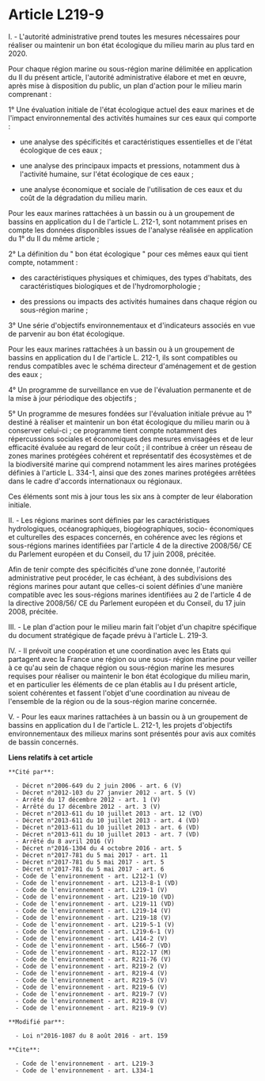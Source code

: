 # Article L219-9

I. - L'autorité administrative prend toutes les mesures nécessaires pour réaliser ou maintenir un bon état écologique du
milieu marin au plus tard en 2020. 

Pour chaque région marine ou sous-région marine délimitée en application du II du présent article, l'autorité administrative
élabore et met en œuvre, après mise à disposition du public, un plan d'action pour le milieu marin comprenant : 

1° Une évaluation initiale de l'état écologique actuel des eaux marines et de l'impact environnemental des activités humaines
sur ces eaux qui comporte : 

- une analyse des spécificités et caractéristiques essentielles et de l'état écologique de ces eaux ; 

- une analyse des principaux impacts et pressions, notamment dus à l'activité humaine, sur l'état écologique de ces eaux ; 

- une analyse économique et sociale de l'utilisation de ces eaux et du coût de la dégradation du milieu marin. 

Pour les eaux marines rattachées à un bassin ou à un groupement de bassins en application du I de l'article L. 212-1, sont
notamment prises en compte les données disponibles issues de l'analyse réalisée en application du 1° du II du même article ; 

2° La définition du " bon état écologique " pour ces mêmes eaux qui tient compte, notamment : 

- des caractéristiques physiques et chimiques, des types d'habitats, des caractéristiques biologiques et de
l'hydromorphologie ; 

- des pressions ou impacts des activités humaines dans chaque région ou sous-région marine ; 

3° Une série d'objectifs environnementaux et d'indicateurs associés en vue de parvenir au bon état écologique. 

Pour les eaux marines rattachées à un bassin ou à un groupement de bassins en application du I de l'article L. 212-1, ils
sont compatibles ou rendus compatibles avec le schéma directeur d'aménagement et de gestion des eaux ; 

4° Un programme de surveillance en vue de l'évaluation permanente et de la mise à jour périodique des objectifs ; 

5° Un programme de mesures fondées sur l'évaluation initiale prévue au 1° destiné à réaliser et maintenir un bon état
écologique du milieu marin ou à conserver celui-ci ; ce programme tient compte notamment des répercussions sociales et
économiques des mesures envisagées et de leur efficacité évaluée au regard de leur coût ; il contribue à créer un réseau de
zones marines protégées cohérent et représentatif des écosystèmes et de la biodiversité marine qui comprend notamment les
aires marines protégées définies à l'article L. 334-1, ainsi que des zones marines protégées arrêtées dans le cadre d'accords
internationaux ou régionaux. 

Ces éléments sont mis à jour tous les six ans à compter de leur élaboration initiale. 

II. - Les régions marines sont définies par les caractéristiques hydrologiques, océanographiques, biogéographiques, socio-
économiques et culturelles des espaces concernés, en cohérence avec les régions et sous-régions marines identifiées par
l'article 4 de la directive 2008/56/ CE du Parlement européen et du Conseil, du 17 juin 2008, précitée. 

Afin de tenir compte des spécificités d'une zone donnée, l'autorité administrative peut procéder, le cas échéant, à des
subdivisions des régions marines pour autant que celles-ci soient définies d'une manière compatible avec les sous-régions
marines identifiées au 2 de l'article 4 de la directive 2008/56/ CE du Parlement européen et du Conseil, du 17 juin 2008,
précitée. 

III. - Le plan d'action pour le milieu marin fait l'objet d'un chapitre spécifique du document stratégique de façade prévu à
l'article L. 219-3. 

IV. - Il prévoit une coopération et une coordination avec les Etats qui partagent avec la France une région ou une sous-
région marine pour veiller à ce qu'au sein de chaque région ou sous-région marine les mesures requises pour réaliser ou
maintenir le bon état écologique du milieu marin, et en particulier les éléments de ce plan établis au I du présent article,
soient cohérentes et fassent l'objet d'une coordination au niveau de l'ensemble de la région ou de la sous-région marine
concernée. 

V. - Pour les eaux marines rattachées à un bassin ou à un groupement de bassins en application du I de l'article L. 212-1,
les projets d'objectifs environnementaux des milieux marins sont présentés pour avis aux comités de bassin concernés.

**Liens relatifs à cet article**

	**Cité par**:

	  - Décret n°2006-649 du 2 juin 2006 - art. 6 (V)
	  - Décret n°2012-103 du 27 janvier 2012 - art. 5 (V)
	  - Arrêté du 17 décembre 2012 - art. 1 (V)
	  - Arrêté du 17 décembre 2012 - art. 3 (V)
	  - Décret n°2013-611 du 10 juillet 2013 - art. 12 (VD)
	  - Décret n°2013-611 du 10 juillet 2013 - art. 4 (VD)
	  - Décret n°2013-611 du 10 juillet 2013 - art. 6 (VD)
	  - Décret n°2013-611 du 10 juillet 2013 - art. 7 (VD)
	  - Arrêté du 8 avril 2016 (V)
	  - Décret n°2016-1304 du 4 octobre 2016 - art. 5
	  - Décret n°2017-781 du 5 mai 2017 - art. 11
	  - Décret n°2017-781 du 5 mai 2017 - art. 5
	  - Décret n°2017-781 du 5 mai 2017 - art. 6
	  - Code de l'environnement - art. L212-1 (V)
	  - Code de l'environnement - art. L213-8-1 (VD)
	  - Code de l'environnement - art. L219-1 (V)
	  - Code de l'environnement - art. L219-10 (VD)
	  - Code de l'environnement - art. L219-11 (VD)
	  - Code de l'environnement - art. L219-14 (V)
	  - Code de l'environnement - art. L219-18 (V)
	  - Code de l'environnement - art. L219-5-1 (V)
	  - Code de l'environnement - art. L219-6-1 (V)
	  - Code de l'environnement - art. L414-2 (V)
	  - Code de l'environnement - art. L566-7 (VD)
	  - Code de l'environnement - art. R122-17 (M)
	  - Code de l'environnement - art. R211-76 (V)
	  - Code de l'environnement - art. R219-2 (V)
	  - Code de l'environnement - art. R219-4 (V)
	  - Code de l'environnement - art. R219-5 (V)
	  - Code de l'environnement - art. R219-6 (V)
	  - Code de l'environnement - art. R219-7 (V)
	  - Code de l'environnement - art. R219-8 (V)
	  - Code de l'environnement - art. R219-9 (V)

	**Modifié par**:

	  - Loi n°2016-1087 du 8 août 2016 - art. 159

	**Cite**:

	  - Code de l'environnement - art. L219-3
	  - Code de l'environnement - art. L334-1
